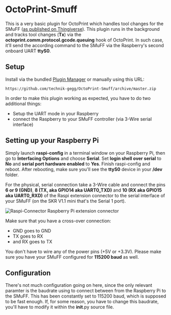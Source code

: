 # OctoPrint-Smuff

This is a very basic plugin for OctoPrint which handles tool changes for the SMuFF ([as published on Thingiverse](https://www.thingiverse.com/thing:3431438/)).
This plugin runs in the background and tracks tool changes (**Tx**) via the **octoprint.comm.protocol.gcode.queuing** hook of OctoPrint.
In such case, it'll send the according command to the SMuFF via the Raspberry's second onboard UART **ttyS0**.

## Setup

Install via the bundled [Plugin Manager](https://github.com/foosel/OctoPrint/wiki/Plugin:-Plugin-Manager)
or manually using this URL:

    https://github.com/technik-gegg/OctoPrint-Smuff/archive/master.zip

In order to make this plugin working as expected, you have to do two additional things:

- Setup the UART mode in your Raspberry
- connect the Raspberry to your SMuFF controller (via 3-Wire serial interface)

## Setting up your Raspberry Pi

Simply launch **raspi-config** in a terminal window on your Raspberry Pi, then go to **Interfacing Options** and choose **Serial**.
Set **login shell over serial** to **No** and **serial port hardware enabled** to **Yes**.
Finish raspi-config and reboot. After rebooting, make sure you'll see the **ttyS0** device in your **/dev** folder.

For the physical, serial connection take a 3-Wire cable and connect the pins **6 or 9 (GND)**, **8 (TX, aka GPIO14 aka UART0_TXD)** and **10 (RX aka GPIO15 aka UART0_RXD)** of the Raspi extension connector to the serial interface of your SMuFF (on the SKR V1.1 mini that's the Serial 1 port).

![Raspi-Connector](http://www.ozone3d.net/public/jegx/201503/raspberry-pi-26-pin-gpio-layout.jpg)
Raspberry Pi extension connector

Make sure that you have a cross-over connection:

- GND goes to GND
- TX goes to RX
- and RX goes to TX

You don't have to wire any of the power pins (+5V or +3.3V).
Please make sure you have your SMuFF configured for **115200 baud** as well.

## Configuration

There's not much configuration going on here, since the only relevant paramter is the baudrate using to connect between from the Raspberry Pi to the SMuFF.
This has been constantly set to 115200 baud, which is supposed to be fast enough.
If, for some reason, you have to change this baudrate, you'll have to modify it within the __init__.py source file.
